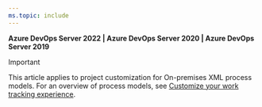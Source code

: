 ```yaml
---
ms.topic: include
---
```



**Azure DevOps Server 2022 | Azure DevOps Server 2020 | Azure DevOps Server 2019**

> [!IMPORTANT]  
> This article applies to project customization for On-premises XML process models. For an overview of process models, see [Customize your work tracking experience](../reference/customize-work.md).